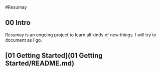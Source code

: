#Resumay

## 00 Intro

Resumay is an ongoing project to learn all kinds of new things.
I will try to document as I go.

## [01 Getting Started](01 Getting Started/README.md)